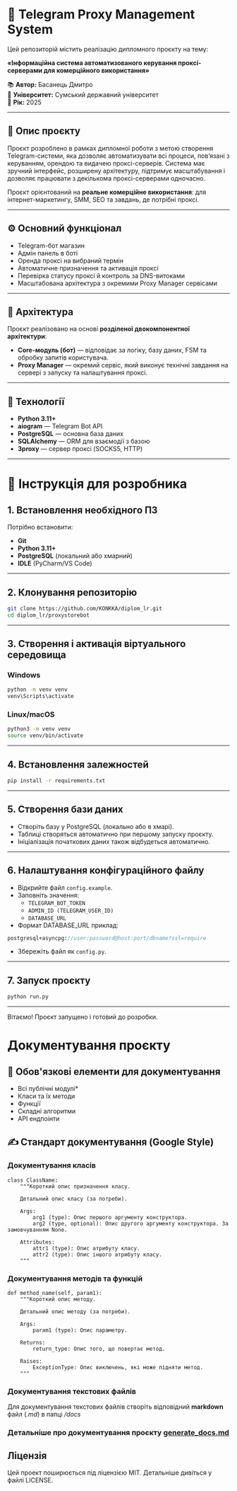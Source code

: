 # 🧠 Telegram Proxy Management System

Цей репозиторій містить реалізацію дипломного проєкту на тему:

**«Інформаційна система автоматизованого керування проксі-серверами для комерційного використання»**

📚 **Автор:** Басанець Дмитро  
🏫 **Університет:** Сумський державний університет  
📆 **Рік:** 2025

---

## 📌 Опис проєкту

Проєкт розроблено в рамках дипломної роботи з метою створення Telegram-системи, яка дозволяє автоматизувати всі процеси, пов’язані з керуванням, орендою та видачею проксі-серверів. Система має зручний інтерфейс, розширену архітектуру, підтримує масштабування і дозволяє працювати з декількома проксі-серверами одночасно.

Проєкт орієнтований на **реальне комерційне використання**: для інтернет-маркетингу, SMM, SEO та завдань, де потрібні  проксі.

---

## ⚙️ Основний функціонал

- Telegram-бот магазин
- Адмін панель в боті
- Оренда проксі на вибраний термін
- Автоматичне призначення та активація проксі
- Перевірка статусу проксі й контроль за DNS-витоками
- Масштабована архітектура з окремими Proxy Manager сервісами

---

## 🧱 Архітектура

Проєкт реалізовано на основі **розділеної двокомпонентної архітектури**:
- **Core-модуль (бот)** — відповідає за логіку, базу даних, FSM та обробку запитів користувача.
- **Proxy Manager** — окремий сервіс, який виконує технічні завдання на сервері з запуску та налаштування проксі.

---

## 🔧 Технології

- **Python 3.11+**
- **aiogram** — Telegram Bot API
- **PostgreSQL** — основна база даних
- **SQLAlchemy** — ORM для взаємодії з базою
- **3proxy** — сервер проксі (SOCKS5, HTTP)

---

# 🚀 Інструкція для розробника

## 1. Встановлення необхідного ПЗ

Потрібно встановити:
- **Git**
- **Python 3.11+**
- **PostgreSQL** (локальний або хмарний)
- **IDLE** (PyCharm/VS Code)

---

## 2. Клонування репозиторію

```bash  
git clone https://github.com/KONKKA/diplom_lr.git  
cd diplom_lr/proxystorebot  
```

---

## 3. Створення і активація віртуального середовища

### Windows

```bash  
python -m venv venv  
venv\Scripts\activate  
```

### Linux/macOS

```bash  
python3 -m venv venv  
source venv/bin/activate  
```

---

## 4. Встановлення залежностей

```bash  
pip install -r requirements.txt  
```

---

## 5. Створення бази даних

- Створіть базу у PostgreSQL (локально або в хмарі).  
- Таблиці створяться автоматично при першому запуску проєкту.  
- Ініціалізація початкових даних також відбудеться автоматично.

---

## 6. Налаштування конфігураційного файлу

- Відкрийте файл `config.example`.  
- Заповніть значення:  
  - `TELEGRAM_BOT_TOKEN`  
  - `ADMIN_ID (TELEGRAM_USER_ID)`  
  - `DATABASE_URL`  
- Формат DATABASE_URL приклад:

```p plaintext  
postgresql+asyncpg://user:password@host:port/dbname?ssl=require  
```

- Збережіть файл як `config.py`.

---

## 7. Запуск проєкту

```bash  
python run.py  
```

---

Вітаємо! Проєкт запущено і готовий до розробки.



# Документування проєкту

## 🔧 Обов'язкові елементи для документування

- Всі публічні модулі*
- Класи та їх методи
- Функції
- Складні алгоритми
- API ендпоінти

## ✍️ Стандарт документування (Google Style)

### Документування класів
```
class ClassName:
    """Короткий опис призначення класу.

    Детальний опис класу (за потреби).

    Args:
        arg1 (type): Опис першого аргументу конструктора.
        arg2 (type, optional): Опис другого аргументу конструктора. За замовчуванням None.

    Attributes:
        attr1 (type): Опис атрибуту класу.
        attr2 (type): Опис іншого атрибуту класу.
    """
```
### Документування методів та функцій
```
def method_name(self, param1):
    """Короткий опис методу.

    Детальний опис методу (за потреби).

    Args:
        param1 (type): Опис параметру.

    Returns:
        return_type: Опис того, що повертає метод.

    Raises:
        ExceptionType: Опис виключень, які може підняти метод.
    """
```

### Документування текстових файлів
Для документування текстових файлів створіть відповідний **markdown** файл (*.md*) в папці */docs*


### Детальніше про документування проєкту [generate_docs.md](./docs/generate_docs.md)

## Ліцензія
Цей проект поширюється під ліцензією MIT. Детальніше дивіться у файлі LICENSE.